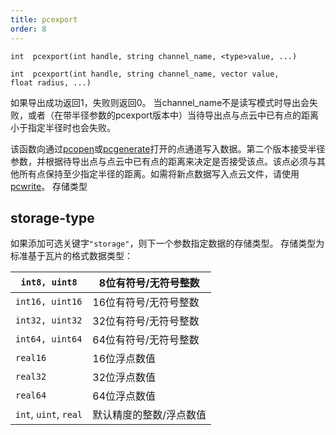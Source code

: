 ```yaml
---
title: pcexport
order: 8
---
```

`int  pcexport(int handle, string channel_name, <type>value, ...)`

`int  pcexport(int handle, string channel_name, vector value, float radius, ...)`

如果导出成功返回1，失败则返回0。
当channel_name不是读写模式时导出会失败，或者（在带半径参数的pcexport版本中）当待导出点与点云中已有点的距离小于指定半径时也会失败。

该函数向通过[pcopen](./pcopen "返回点云文件的句柄。")或[pcgenerate](./pcopen "生成点云。")打开的点通道写入数据。第二个版本接受半径参数，并根据待导出点与点云中已有点的距离来决定是否接受该点。该点必须与其他所有点保持至少指定半径的距离。如需将新点数据写入点云文件，请使用[pcwrite](./pcwrite "将数据写入点云文件。")。
存储类型

## storage-type

如果添加可选关键字`"storage"`，则下一个参数指定数据的存储类型。
存储类型为标准基于瓦片的格式数据类型：

| `int8, uint8` | 8位有符号/无符号整数 |
| --- | --- |
| `int16, uint16` | 16位有符号/无符号整数 |
| `int32, uint32` | 32位有符号/无符号整数 |
| `int64, uint64` | 64位有符号/无符号整数 |
| `real16` | 16位浮点数值 |
| `real32` | 32位浮点数值 |
| `real64` | 64位浮点数值 |
| `int`, `uint`, `real` | 默认精度的整数/浮点数值 |
